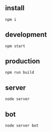 ## install

```
npm i
```

## development

```
npm start
```

## production

```
npm run build
```

## server

```
node server
```

## bot

```
node server bot
```